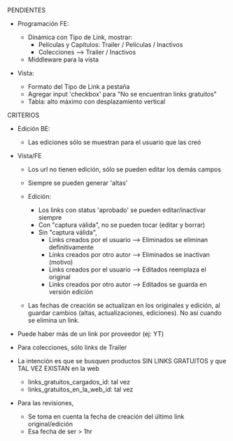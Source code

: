 PENDIENTES
- Programación FE:
	- Dinámica con Tipo de Link, mostrar:
		- Películas y Capítulos: Trailer / Películas / Inactivos
		- Colecciones --> Trailer / Inactivos
	- Middleware para la vista

- Vista:
	- Formato del Tipo de Link a pestaña
	- Agregar input 'checkbox' para "No se encuentran links gratuitos"
	- Tabla: alto máximo con desplazamiento vertical

CRITERIOS
- Edición BE:
	- Las ediciones sólo se muestran para el usuario que las creó

- Vista/FE
	- Los url no tienen edición, sólo se pueden editar los demás campos

	- Siempre se pueden generar 'altas'
	- Edición:
		- Los links con status 'aprobado' se pueden editar/inactivar siempre
		- Con "captura válida", no se pueden tocar (editar y borrar)
		- Sin "captura válida",
			- Links creados por el usuario	--> Eliminados se eliminan definitivamente
			- Links creados por otro autor	--> Eliminados se inactivan (motivo)
			- Links creados por el usuario  --> Editados reemplaza el original
			- Links creados por otro autor	--> Editados se guarda en versión edición
	- Las fechas de creación se actualizan en los originales y edición, al guardar cambios (altas, actualizaciones, ediciones). No así cuando se elimina un link.

- Puede haber más de un link por proveedor (ej: YT)
- Para colecciones, sólo links de Trailer
- La intención es que se busquen productos SIN LINKS GRATUITOS y que TAL VEZ EXISTAN en la web
	- links_gratuitos_cargados_id: tal vez
	- links_gratuitos_en_la_web_id: tal vez
- Para las revisiones, 
	- Se toma en cuenta la fecha de creación del último link original/edición
	- Esa fecha de ser > 1hr
